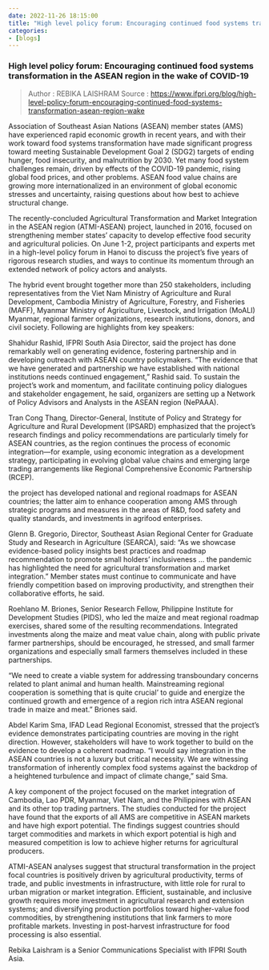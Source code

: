 ```yaml
---
date: 2022-11-26 18:15:00
title: "High level policy forum: Encouraging continued food systems transformation in the ASEAN region in the wake of COVID-19"
categories:
- [blogs]
---
```


### High level policy forum: Encouraging continued food systems transformation in the ASEAN region in the wake of COVID-19 ###

> Author : REBIKA LAISHRAM
> Source : https://www.ifpri.org/blog/high-level-policy-forum-encouraging-continued-food-systems-transformation-asean-region-wake

Association of Southeast Asian Nations (ASEAN) member states (AMS) have experienced rapid economic growth in recent years, and with their work toward food systems transformation have made significant progress toward meeting Sustainable Development Goal 2 (SDG2) targets of ending hunger, food insecurity, and malnutrition by 2030. Yet many food system challenges remain, driven by effects of the COVID-19 pandemic, rising global food prices, and other problems. ASEAN food value chains are growing more internationalized in an environment of global economic stresses and uncertainty, raising questions about how best to achieve structural change.

The recently-concluded Agricultural Transformation and Market Integration in the ASEAN region (ATMI-ASEAN) project, launched in 2016, focused on strengthening member states’ capacity to develop effective food security and agricultural policies. On June 1-2, project participants and experts met in a high-level policy forum in Hanoi to discuss the project’s five years of rigorous research studies, and ways to continue its momentum through an extended network of policy actors and analysts.

The hybrid event brought together more than 250 stakeholders, including representatives from the Viet Nam Ministry of Agriculture and Rural Development, Cambodia Ministry of Agriculture, Forestry, and Fisheries (MAFF), Myanmar Ministry of Agriculture, Livestock, and Irrigation (MoALI) Myanmar, regional farmer organizations, research institutions, donors, and civil society. Following are highlights from key speakers:

Shahidur Rashid, IFPRI South Asia Director, said the project has done remarkably well on generating evidence, fostering partnership and in developing outreach with ASEAN country policymakers. “The evidence that we have generated and partnership we have established with national institutions needs continued engagement,” Rashid said. To sustain the project’s work and momentum, and facilitate continuing policy dialogues and stakeholder engagement, he said, organizers are setting up a Network of Policy Advisors and Analysts in the ASEAN region (NePAAA).

Tran Cong Thang, Director-General, Institute of Policy and Strategy for Agriculture and Rural Development (IPSARD) emphasized that the project’s research findings and policy recommendations are particularly timely for ASEAN countries, as the region continues the process of economic integration—for example, using economic integration as a development strategy, participating in evolving global value chains and emerging large trading arrangements like Regional Comprehensive Economic Partnership (RCEP).

the project has developed national and regional roadmaps for ASEAN countries; the latter aim to enhance cooperation among AMS through strategic programs and measures in the areas of R&D, food safety and quality standards, and investments in agrifood enterprises.

Glenn B. Gregorio, Director, Southeast Asian Regional Center for Graduate Study and Research in Agriculture (SEARCA), said: “As we showcase evidence-based policy insights best practices and roadmap recommendation to promote small holders’ inclusiveness … the pandemic has highlighted the need for agricultural transformation and market integration.” Member states must continue to communicate and have friendly competition based on improving productivity, and strengthen their collaborative efforts, he said.

Roehlano M. Briones, Senior Research Fellow, Philippine Institute for Development Studies (PIDS), who led the maize and meat regional roadmap exercises, shared some of the resulting recommendations. Integrated investments along the maize and meat value chain, along with public private farmer partnerships, should be encouraged, he stressed, and small farmer organizations and especially small farmers themselves included in these partnerships.

“We need to create a viable system for addressing transboundary concerns related to plant animal and human health. Mainstreaming regional cooperation is something that is quite crucial’ to guide and energize the continued growth and emergence of a region rich intra ASEAN regional trade in maize and meat.” Briones said.

Abdel Karim Sma, IFAD Lead Regional Economist, stressed that the project’s evidence demonstrates participating countries are moving in the right direction. However, stakeholders will have to work together to build on the evidence to develop a coherent roadmap. “I would say integration in the ASEAN countries is not a luxury but critical necessity. We are witnessing transformation of inherently complex food systems against the backdrop of a heightened turbulence and impact of climate change,” said Sma.

A key component of the project focused on the market integration of Cambodia, Lao PDR, Myanmar, Viet Nam, and the Philippines with ASEAN and its other top trading partners. The studies conducted for the project have found that the exports of all AMS are competitive in ASEAN markets and have high export potential. The findings suggest countries should target commodities and markets in which export potential is high and measured competition is low to achieve higher returns for agricultural producers.

ATMI-ASEAN analyses suggest that structural transformation in the project focal countries is positively driven by agricultural productivity, terms of trade, and public investments in infrastructure, with little role for rural to urban migration or market integration. Efficient, sustainable, and inclusive growth requires more investment in agricultural research and extension systems; and diversifying production portfolios toward higher-value food commodities, by strengthening institutions that link farmers to more profitable markets. Investing in post-harvest infrastructure for food processing is also essential.

Rebika Laishram is a Senior Communications Specialist with IFPRI South Asia.
